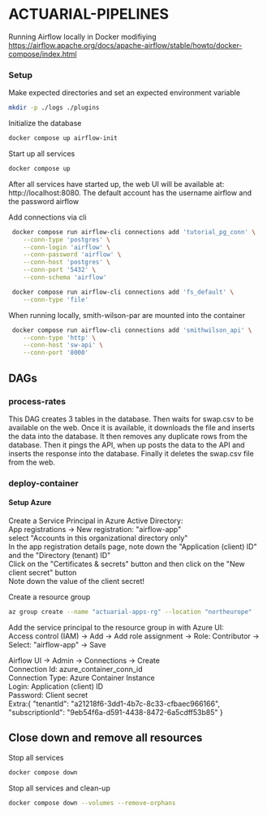 # ACTUARIAL-PIPELINES

Running Airflow locally in Docker modifiying  
https://airflow.apache.org/docs/apache-airflow/stable/howto/docker-compose/index.html


### Setup
Make expected directories and set an expected environment variable
```bash 
mkdir -p ./logs ./plugins
```

Initialize the database
```bash
docker compose up airflow-init
```

Start up all services
```bash
docker compose up
```

After all services have started up, the web UI will be available at: http://localhost:8080. The default account has the username airflow and the password airflow

Add connections via cli 
```bash
 docker compose run airflow-cli connections add 'tutorial_pg_conn' \
    --conn-type 'postgres' \
    --conn-login 'airflow' \
    --conn-password 'airflow' \
    --conn-host 'postgres' \
    --conn-port '5432' \
    --conn-schema 'airflow'
```

```bash
 docker compose run airflow-cli connections add 'fs_default' \
    --conn-type 'file'
```

When running locally, smith-wilson-par are mounted into the container
```bash
 docker compose run airflow-cli connections add 'smithwilson_api' \
    --conn-type 'http' \
    --conn-host 'sw-api' \
    --conn-port '8000'
```

## DAGs
### process-rates
This DAG creates 3 tables in the database. Then waits for swap.csv to be available on the web. Once it is available, it downloads the file and inserts the data into the database. It then removes any duplicate rows from the database. Then it pings the API, when up posts the data to the API and inserts the response into the database.
Finally it deletes the swap.csv file from the web.



### deploy-container
#### Setup Azure
Create a Service Principal in Azure Active Directory:  
App registrations -> New registration: "airflow-app"  
select "Accounts in this organizational directory only"  
In the app registration details page, note down the "Application (client) ID" and the "Directory (tenant) ID"  
Click on the "Certificates & secrets" button and then click on the "New client secret" button  
Note down the value of the client secret! 

Create a resource group  
```bash
az group create --name "actuarial-apps-rg" --location "northeurope"
```

Add the service principal to the resource group in with Azure UI:  
Access control (IAM) -> Add -> Add role assignment -> Role: Contributor -> Select: "airflow-app" -> Save  

Airflow UI -> Admin -> Connections -> Create  
Connection Id: azure_container_conn_id  
Connection Type: Azure Container Instance  
Login: Application (client) ID   
Password: Client secret  
Extra:{
  "tenantId": "a21218f6-3dd1-4b7c-8c33-cfbaec966166",
  "subscriptionId": "9eb54f6a-d591-4438-8472-6a5cdff53b85"
}  


## Close down and remove all resources

Stop all services
```bash
docker compose down
```

 Stop all services and clean-up
 ```bash
docker compose down --volumes --remove-orphans
